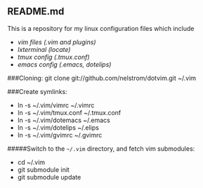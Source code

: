 README.md
-----------------------
This is a repository for my linux configuration
files which include 

 * _vim files (.vim and plugins)_
 * _lxterminal (*locate*)_
 * _tmux config (.tmux.conf)_
 * _emacs config (.emacs, dotelips)_

###Cloning:
  git clone git://github.com/nelstrom/dotvim.git ~/.vim

###Create symlinks:
  * ln -s ~/.vim/vimrc ~/.vimrc
  * ln -s ~/.vim/tmux.conf ~/.tmux.conf 
  * ln -s ~/.vim/dotemacs ~/.emacs
  * ln -s ~/.vim/dotelips ~/.elips
  * ln -s ~/.vim/gvimrc ~/.gvimrc

#####Switch to the `~/.vim` directory, and fetch vim submodules:
  * cd ~/.vim
  * git submodule init
  * git submodule update
